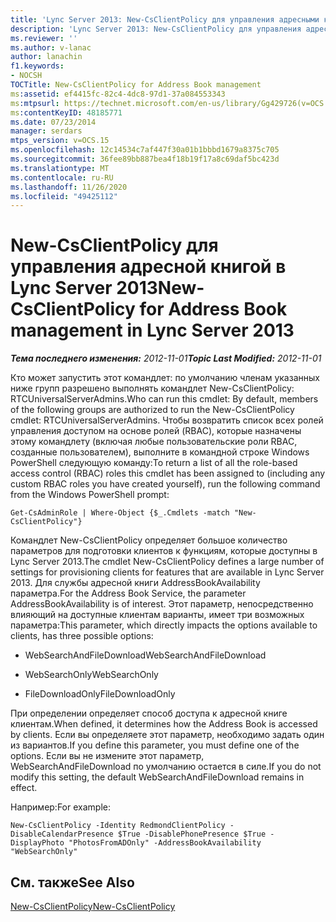 ```yaml
---
title: 'Lync Server 2013: New-CsClientPolicy для управления адресными книгами'
description: 'Lync Server 2013: New-CsClientPolicy для управления адресными книгами.'
ms.reviewer: ''
ms.author: v-lanac
author: lanachin
f1.keywords:
- NOCSH
TOCTitle: New-CsClientPolicy for Address Book management
ms:assetid: ef4415fc-82c4-4dc8-97d1-37a084553343
ms:mtpsurl: https://technet.microsoft.com/en-us/library/Gg429726(v=OCS.15)
ms:contentKeyID: 48185771
ms.date: 07/23/2014
manager: serdars
mtps_version: v=OCS.15
ms.openlocfilehash: 12c14534c7af447f30a01b1bbbd1679a8375c705
ms.sourcegitcommit: 36fee89bb887bea4f18b19f17a8c69daf5bc423d
ms.translationtype: MT
ms.contentlocale: ru-RU
ms.lasthandoff: 11/26/2020
ms.locfileid: "49425112"
---
```

# <a name="new-csclientpolicy-for-address-book-management-in-lync-server-2013"></a><span data-ttu-id="353d0-103">New-CsClientPolicy для управления адресной книгой в Lync Server 2013</span><span class="sxs-lookup"><span data-stu-id="353d0-103">New-CsClientPolicy for Address Book management in Lync Server 2013</span></span>

<div data-xmlns="http://www.w3.org/1999/xhtml">

<div class="topic" data-xmlns="http://www.w3.org/1999/xhtml" data-msxsl="urn:schemas-microsoft-com:xslt" data-cs="https://msdn.microsoft.com/">

<div data-asp="https://msdn2.microsoft.com/asp">



</div>

<div id="mainSection">

<div id="mainBody"><span data-ttu-id="353d0-104">

<span> </span></span><span class="sxs-lookup"><span data-stu-id="353d0-104">

<span> </span></span></span>

<span data-ttu-id="353d0-105">_**Тема последнего изменения:** 2012-11-01_</span><span class="sxs-lookup"><span data-stu-id="353d0-105">_**Topic Last Modified:** 2012-11-01_</span></span>

<span data-ttu-id="353d0-106">Кто может запустить этот командлет: по умолчанию членам указанных ниже групп разрешено выполнять командлет New-CsClientPolicy: RTCUniversalServerAdmins.</span><span class="sxs-lookup"><span data-stu-id="353d0-106">Who can run this cmdlet: By default, members of the following groups are authorized to run the New-CsClientPolicy cmdlet: RTCUniversalServerAdmins.</span></span> <span data-ttu-id="353d0-107">Чтобы возвратить список всех ролей управления доступом на основе ролей (RBAC), которые назначены этому командлету (включая любые пользовательские роли RBAC, созданные пользователем), выполните в командной строке Windows PowerShell следующую команду:</span><span class="sxs-lookup"><span data-stu-id="353d0-107">To return a list of all the role-based access control (RBAC) roles this cmdlet has been assigned to (including any custom RBAC roles you have created yourself), run the following command from the Windows PowerShell prompt:</span></span>

    Get-CsAdminRole | Where-Object {$_.Cmdlets -match "New-CsClientPolicy"}

<span data-ttu-id="353d0-108">Командлет New-CsClientPolicy определяет большое количество параметров для подготовки клиентов к функциям, которые доступны в Lync Server 2013.</span><span class="sxs-lookup"><span data-stu-id="353d0-108">The cmdlet New-CsClientPolicy defines a large number of settings for provisioning clients for features that are available in Lync Server 2013.</span></span> <span data-ttu-id="353d0-109">Для службы адресной книги AddressBookAvailability параметра.</span><span class="sxs-lookup"><span data-stu-id="353d0-109">For the Address Book Service, the parameter AddressBookAvailability is of interest.</span></span> <span data-ttu-id="353d0-110">Этот параметр, непосредственно влияющий на доступные клиентам варианты, имеет три возможных параметра:</span><span class="sxs-lookup"><span data-stu-id="353d0-110">This parameter, which directly impacts the options available to clients, has three possible options:</span></span>

  - <span data-ttu-id="353d0-111">WebSearchAndFileDownload</span><span class="sxs-lookup"><span data-stu-id="353d0-111">WebSearchAndFileDownload</span></span>

  - <span data-ttu-id="353d0-112">WebSearchOnly</span><span class="sxs-lookup"><span data-stu-id="353d0-112">WebSearchOnly</span></span>

  - <span data-ttu-id="353d0-113">FileDownloadOnly</span><span class="sxs-lookup"><span data-stu-id="353d0-113">FileDownloadOnly</span></span>

<span data-ttu-id="353d0-114">При определении определяет способ доступа к адресной книге клиентам.</span><span class="sxs-lookup"><span data-stu-id="353d0-114">When defined, it determines how the Address Book is accessed by clients.</span></span> <span data-ttu-id="353d0-115">Если вы определяете этот параметр, необходимо задать один из вариантов.</span><span class="sxs-lookup"><span data-stu-id="353d0-115">If you define this parameter, you must define one of the options.</span></span> <span data-ttu-id="353d0-116">Если вы не измените этот параметр, WebSearchAndFileDownload по умолчанию остается в силе.</span><span class="sxs-lookup"><span data-stu-id="353d0-116">If you do not modify this setting, the default WebSearchAndFileDownload remains in effect.</span></span>

<span data-ttu-id="353d0-117">Например:</span><span class="sxs-lookup"><span data-stu-id="353d0-117">For example:</span></span>

    New-CsClientPolicy -Identity RedmondClientPolicy -DisableCalendarPresence $True -DisablePhonePresence $True -DisplayPhoto "PhotosFromADOnly" -AddressBookAvailability "WebSearchOnly"

<div>

## <a name="see-also"></a><span data-ttu-id="353d0-118">См. также</span><span class="sxs-lookup"><span data-stu-id="353d0-118">See Also</span></span>


[<span data-ttu-id="353d0-119">New-CsClientPolicy</span><span class="sxs-lookup"><span data-stu-id="353d0-119">New-CsClientPolicy</span></span>](https://docs.microsoft.com/powershell/module/skype/New-CsClientPolicy)  
  

<span data-ttu-id="353d0-120"></div>

</div>

<span> </span>

</div>

</div>

</span><span class="sxs-lookup"><span data-stu-id="353d0-120"></div>

</div>

<span> </span>

</div>

</div>

</span></span></div>


